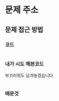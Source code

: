 # 문제 주소


## 문제 접근 방법


### 코드
```python

```

### 내가 시도 해본코드 
부끄러워도 남겨놓겠습니다.
```python

```

### 배운것


